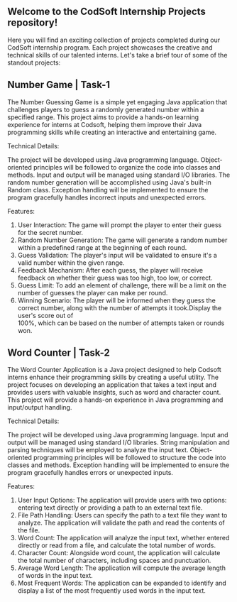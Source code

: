 ## Welcome to the CodSoft Internship Projects repository!
Here you will find an exciting collection of projects completed during our CodSoft internship program. Each project showcases the creative and technical skills of our talented interns. Let's take a brief tour of some of the standout projects:

## Number Game | Task-1
The Number Guessing Game is a simple yet engaging Java application that challenges players to guess a randomly generated number within a specified range. This project aims to provide a hands-on learning experience for interns at Codsoft, helping them improve their Java programming skills while creating an interactive and entertaining game.

Technical Details:

The project will be developed using Java programming language.
Object-oriented principles will be followed to organize the code into classes and methods.
Input and output will be managed using standard I/O libraries.
The random number generation will be accomplished using Java's built-in Random class.
Exception handling will be implemented to ensure the program gracefully handles incorrect inputs and unexpected errors.

Features:

1. User Interaction: The game will prompt the player to enter their guess for the secret number.
2. Random Number Generation: The game will generate a random number within a predefined range at the beginning of each round.
3. Guess Validation: The player's input will be validated to ensure it's a valid number within the given range.
4. Feedback Mechanism: After each guess, the player will receive feedback on whether their guess was too high, too low, or correct.
5. Guess Limit: To add an element of challenge, there will be a limit on the number of guesses the player can make per round.
6. Winning Scenario: The player will be informed when they guess the correct number, along with the number of attempts it took.Display the user's score out of     
   100%, which can be based on the number of attempts taken or rounds won.


## Word Counter | Task-2
The Word Counter Application is a Java project designed to help Codsoft interns enhance their programming skills by creating a useful utility. The project focuses on developing an application that takes a text input and provides users with valuable insights, such as word and character count. This project will provide a hands-on experience in Java programming and input/output handling.

Technical Details:

The project will be developed using Java programming language.
Input and output will be managed using standard I/O libraries.
String manipulation and parsing techniques will be employed to analyze the input text.
Object-oriented programming principles will be followed to structure the code into classes and methods.
Exception handling will be implemented to ensure the program gracefully handles errors or unexpected inputs.

Features:

1. User Input Options: The application will provide users with two options: entering text directly or providing a path to an external text file.
2. File Path Handling: Users can specify the path to a text file they want to analyze. The application will validate the path and read the contents of the file.
3. Word Count: The application will analyze the input text, whether entered directly or read from a file, and calculate the total number of words.
4. Character Count: Alongside word count, the application will calculate the total number of characters, including spaces and punctuation.
5. Average Word Length: The application will compute the average length of words in the input text.
6. Most Frequent Words: The application can be expanded to identify and display a list of the most frequently used words in the input text.

